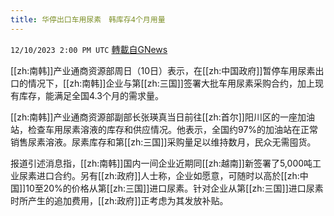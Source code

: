 ```yaml
---
title: 华停出口车用尿素　韩库存4个月用量
---
```

`12/10/2023 2:00 PM UTC` [轉載自GNews](https://gnews.org/articles/2093207)

[[zh:南韩]]产业通商资源部周日（10日）表示，在[[zh:中国政府]]暂停车用尿素出口的情况下，[[zh:南韩]]企业与第[[zh:三国]]签署大批车用尿素采购合约，加上现有库存，能满足全国4.3个月的需求量。

[[zh:南韩]]产业通商资源部副部长张瑛真当日前往[[zh:首尔]]阳川区的一座加油站，检查车用尿素溶液的库存和供应情况。他表示，全国约97%的加油站在正常销售尿素溶液。尿素库存和第[[zh:三国]]采购量足以维持数月，民众无需囤货。

报道引述消息指，[[zh:南韩]]国内一间企业近期同[[zh:越南]]新签署了5,000吨工业尿素进口合约。另有[[zh:政府]]人士称，企业如愿意，可随时以高於[[zh:中国]]10至20%的价格从第[[zh:三国]]进口尿素。针对企业从第[[zh:三国]]进口尿素时所产生的追加费用，[[zh:政府]]正考虑为其发放补贴。
